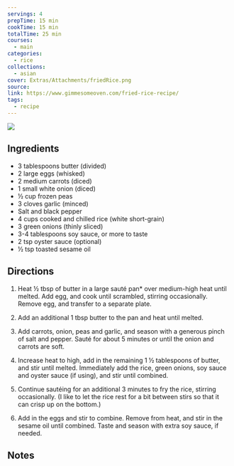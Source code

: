 ```yaml
---
servings: 4
prepTime: 15 min
cookTime: 15 min
totalTime: 25 min
courses:
  - main
categories:
  - rice
collections:
  - asian
cover: Extras/Attachments/friedRice.png
source:
link: https://www.gimmesomeoven.com/fried-rice-recipe/
tags:
  - recipe
---
```


![](Extras/Attachments/friedRice.png)


## Ingredients

- 3 tablespoons butter (divided)
- 2 large eggs (whisked)
- 2 medium carrots (diced)
- 1 small white onion (diced)
- ½ cup frozen peas
- 3 cloves garlic (minced)
- Salt and black pepper
- 4 cups cooked and chilled rice (white short-grain)
- 3 green onions (thinly sliced)
- 3-4 tablespoons soy sauce, or more to taste
- 2 tsp oyster sauce (optional)
- ½ tsp toasted sesame oil


## Directions

1. Heat ½ tbsp of butter in a large sauté pan* over medium-high heat until melted. Add egg, and cook until scrambled, stirring occasionally. Remove egg, and transfer to a separate plate.

2. Add an additional 1 tbsp butter to the pan and heat until melted.

3. Add carrots, onion, peas and garlic, and season with a generous pinch of salt and pepper. Sauté for about 5 minutes or until the onion and carrots are soft.

4. Increase heat to high, add in the remaining 1 ½ tablespoons of butter, and stir until melted. Immediately add the rice, green onions, soy sauce and oyster sauce (if using), and stir until combined.

5. Continue sautéing for an additional 3 minutes to fry the rice, stirring occasionally. (I like to let the rice rest for a bit between stirs so that it can crisp up on the bottom.) 

6. Add in the eggs and stir to combine. Remove from heat, and stir in the sesame oil until combined. Taste and season with extra soy sauce, if needed.


## Notes
